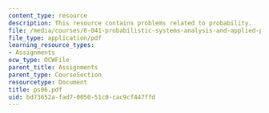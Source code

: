 ```yaml
---
content_type: resource
description: This resource contains problems related to probability.
file: /media/courses/6-041-probabilistic-systems-analysis-and-applied-probability-spring-2006/bd73652afad7005051c0cac9cf447ffd_ps06.pdf
file_type: application/pdf
learning_resource_types:
- Assignments
ocw_type: OCWFile
parent_title: Assignments
parent_type: CourseSection
resourcetype: Document
title: ps06.pdf
uid: bd73652a-fad7-0050-51c0-cac9cf447ffd
---
```

